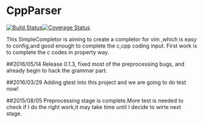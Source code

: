 # CppParser
[![Build Status](https://travis-ci.org/johnzeng/CppParser.svg?branch=master)](https://travis-ci.org/johnzeng/CppParser)[![Coverage Status](https://coveralls.io/repos/github/johnzeng/CppParser/badge.svg?branch=master)](https://coveralls.io/github/johnzeng/CppParser?branch=master)

This SimpleCompletor is aiming to create a completor for vim ,which is easy to config,and good enough to complete the c,cpp coding input.
First work is to complete the c codes in property way.

##2016/05/14
Release 0.1.3, fixed most of the preprocessing bugs, and already begin to hack the grammar part.

##2016/03/29
Adding gtest into this project and we are going to do test now!

##2015/08/05
Preprocessing stage is complete.More test is needed to check if I do the right work,it may take time until I decide to wirte next stage.
